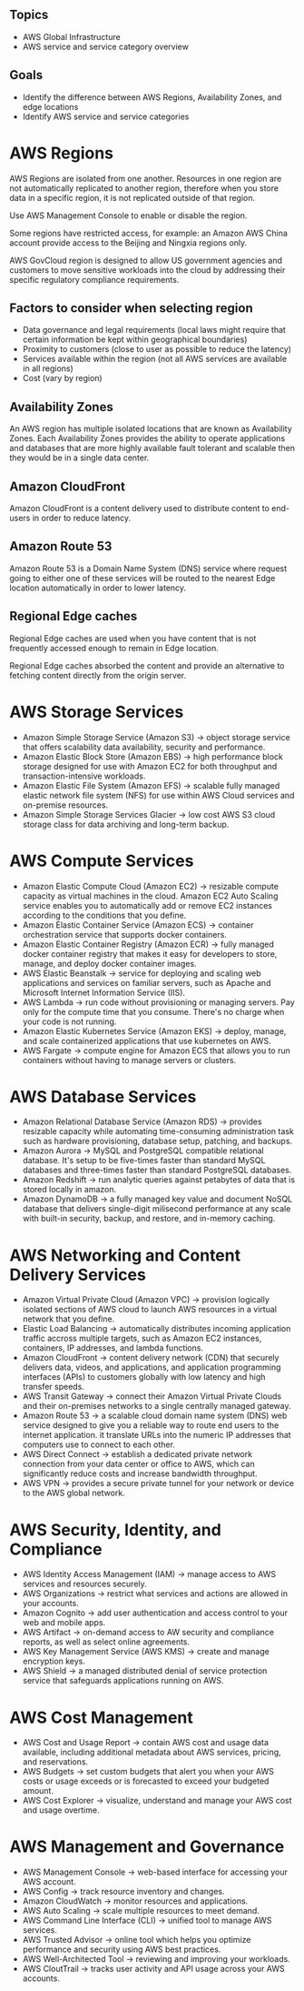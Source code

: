 ## Topics

- AWS Global Infrastructure
- AWS service and service category overview

## Goals

- Identify the difference between AWS Regions, Availability Zones, and edge locations
- Identify AWS service and service categories

# AWS Regions

AWS Regions are isolated from one another. Resources in one region are not automatically replicated to another region, therefore when you store data in a specific region, it is not replicated outside of that region.

Use AWS Management Console to enable or disable the region.

Some regions have restricted access, for example: an Amazon AWS China account provide access to the Beijing and Ningxia regions only.

AWS GovCloud region is designed to allow US government agencies and customers to move sensitive workloads into the cloud by addressing their specific regulatory compliance requirements.

## Factors to consider when selecting region

- Data governance and legal requirements (local laws might require that certain information be kept within geographical boundaries)
- Proximity to customers (close to user as possible to reduce the latency)
- Services available within the region (not all AWS services are available in all regions)
- Cost (vary by region)

## Availability Zones

An AWS region has multiple isolated locations that are known as Availability Zones. Each Availability Zones provides the ability to operate applications and databases that are more highly available fault tolerant and scalable then they would be in a single data center.

## Amazon CloudFront

Amazon CloudFront is a content delivery used to distribute content to end-users in order to reduce latency.

## Amazon Route 53

Amazon Route 53 is a Domain Name System (DNS) service where request going to either one of these services will be routed to the nearest Edge location automatically in order to lower latency.

## Regional Edge caches

Regional Edge caches are used when you have content that is not frequently accessed enough to remain in Edge location.

Regional Edge caches absorbed the content and provide an alternative to fetching content directly from the origin server.

# AWS Storage Services

- Amazon Simple Storage Service (Amazon S3) -> object storage service that offers scalability data availability, security and performance.
- Amazon Elastic Block Store (Amazon EBS) -> high performance block storage designed for use with Amazon EC2 for both throughput and transaction-intensive workloads.
- Amazon Elastic File System (Amazon EFS) -> scalable fully managed elastic network file system (NFS) for use within AWS Cloud services and on-premise resources.
- Amazon Simple Storage Services Glacier -> low cost AWS S3 cloud storage class for data archiving and long-term backup.

# AWS Compute Services

- Amazon Elastic Compute Cloud (Amazon EC2) -> resizable compute capacity as virtual machines in the cloud. Amazon EC2 Auto Scaling service enables you to automatically add or remove EC2 instances according to the conditions that you define.
- Amazon Elastic Container Service (Amazon ECS) -> container orchestration service that supports docker containers.
- Amazon Elastic Container Registry (Amazon ECR) -> fully managed docker container registry that makes it easy for developers to store, manage, and deploy docker container images.
- AWS Elastic Beanstalk -> service for deploying and scaling web applications and services on familiar servers, such as Apache and Microsoft Internet Information Service (IIS).
- AWS Lambda -> run code without provisioning or managing servers. Pay only for the compute time that you consume. There's no charge when your code is not running.
- Amazon Elastic Kubernetes Service (Amazon EKS) -> deploy, manage, and scale containerized applications that use kubernetes on AWS.
- AWS Fargate -> compute engine for Amazon ECS that allows you to run containers without having to manage servers or clusters.

# AWS Database Services

- Amazon Relational Database Service (Amazon RDS) -> provides resizable capacity while automating time-consuming administration task such as hardware provisioning, database setup, patching, and backups.
- Amazon Aurora -> MySQL and PostgreSQL compatible relational database. It's setup to be five-times faster than standard MySQL databases and three-times faster than standard PostgreSQL databases.
- Amazon Redshift -> run analytic queries against petabytes of data that is stored locally in amazon.
- Amazon DynamoDB -> a fully managed key value and document NoSQL database that delivers single-digit milisecond performance at any scale with built-in security, backup, and restore, and in-memory caching.

# AWS Networking and Content Delivery Services

- Amazon Virtual Private Cloud (Amazon VPC) -> provision logically isolated sections of AWS cloud to launch AWS resources in a virtual network that you define.
- Elastic Load Balancing -> automatically distributes incoming application traffic accross multiple targets, such as Amazon EC2 instances, containers, IP addresses, and lambda functions.
- Amazon CloudFront -> content delivery network (CDN) that securely delivers data, videos, and applications, and application programming interfaces (APIs) to customers globally with low latency and high transfer speeds.
- AWS Transit Gateway -> connect their Amazon Virtual Private Clouds and their on-premises networks to a single centrally managed gateway.
- Amazon Route 53 -> a scalable cloud domain name system (DNS) web service designed to give you a reliable way to route end users to the internet application. it translate URLs into the numeric IP addresses that computers use to connect to each other.
- AWS Direct Connect -> establish a dedicated private network connection from your data center or office to AWS, which can significantly reduce costs and increase bandwidth throughput.
- AWS VPN -> provides a secure private tunnel for your network or device to the AWS global network.

# AWS Security, Identity, and Compliance

- AWS Identity Access Management (IAM) -> manage access to AWS services and resources securely.
- AWS Organizations -> restrict what services and actions are allowed in your accounts.
- Amazon Cognito -> add user authentication and access control to your web and mobile apps.
- AWS Artifact -> on-demand access to AW security and compliance reports, as well as select online agreements.
- AWS Key Management Service (AWS KMS) -> create and manage encryption keys.
- AWS Shield -> a managed distributed denial of service protection service that safeguards applications running on AWS.

# AWS Cost Management

- AWS Cost and Usage Report -> contain AWS cost and usage data available, including additional metadata about AWS services, pricing, and reservations.
- AWS Budgets -> set custom budgets that alert you when your AWS costs or usage exceeds or is forecasted to exceed your budgeted amount.
- AWS Cost Explorer -> visualize, understand and manage your AWS cost and usage overtime.

# AWS Management and Governance

- AWS Management Console -> web-based interface for accessing your AWS account.
- AWS Config -> track resource inventory and changes.
- Amazon CloudWatch -> monitor resources and applications.
- AWS Auto Scaling -> scale multiple resources to meet demand.
- AWS Command Line Interface (CLI) -> unified tool to manage AWS services.
- AWS Trusted Advisor -> online tool which helps you optimize performance and security using AWS best practices.
- AWS Well-Architected Tool -> reviewing and improving your workloads.
- AWS CloutTrail -> tracks user activity and API usage across your AWS accounts.
